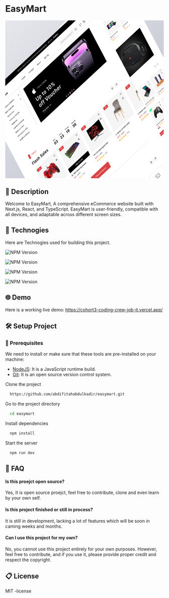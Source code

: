 
# EasyMart

<img src="https://github.com/abdifitahabdulkadir/easymart/blob/d9a3910052675b9b745ab0c1a8e1eab2bf905e8c/bg.png" alt="easymart image" style="width: 100%; height: 500px; margin: 20px auto; display: block;" />

## 📝 Description
Welcome to EasyMart, A comprehensive eCommerce website built with Next.js, React, and TypeScript. EasyMart is user-friendly, compatible with all devices, and adaptable across different screen sizes.

## 🚀 Technogies

Here are Technogies used for building this project.

![NPM Version](https://img.shields.io/npm/v/next?style=for-the-badge&logoColor=blue&logoSize=100&label=Nextjs&labelColor=%22%234A4947%22&color=black)

![NPM Version](https://img.shields.io/npm/v/react?style=for-the-badge&logoColor=blue&logoSize=100&label=Reactjs&labelColor=227B94&color=black)

![NPM Version](https://img.shields.io/npm/v/typescript?style=for-the-badge&logoColor=blue&logoSize=100&label=Typescript&labelColor=08C2FF&color=black)

![NPM Version](https://img.shields.io/npm/v/tailwindcss?style=for-the-badge&logoColor=blue&logoSize=100&label=Tailwing.css&labelColor=0a83c9&color=black)

## 🌐 Demo
Here is a working live demo:  https://cohort3-coding-crew-job-it.vercel.app/

## 🛠️ Setup Project
### 🍴 Prerequisites

We need to install or make sure that these tools are pre-installed on your machine:

- [NodeJS](https://nodejs.org/en/download/): It is a JavaScript runtime build. 
- [Git](https://git-scm.com/downloads): It is an open source version control system. 


Clone the project

```bash
  https://github.com/abdifitahabdulkadir/easymart.git
```

Go to the project directory

```bash
  cd easymart
```

Install dependencies

```bash
  npm install
```

Start the server

```bash
  npm run dev
```


## 🤔 FAQ

#### Is this proejct open source?

Yes, It is open source proejct, feel free to contribute, clone and even learn by your own self.

#### Is this project finished or still in process?

It is still in development, lacking a lot of features which will be soon in caming weeks and months.

#### Can I use this project for my own?

No, you cannot use this project entirely for your own purposes. However, feel free to contribute, and if you use it, please provide proper credit and respect the copyright.


## 📋 License
MIT -license
